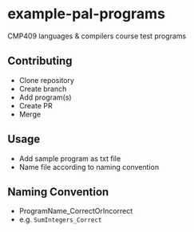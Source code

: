 # example-pal-programs
CMP409 languages &amp; compilers course test programs

## Contributing
- Clone repository 
- Create branch
- Add program(s)
- Create PR
- Merge

## Usage
- Add sample program as txt file
- Name file according to naming convention

## Naming Convention
- ProgramName_CorrectOrIncorrect
- e.g. ```SumIntegers_Correct```
